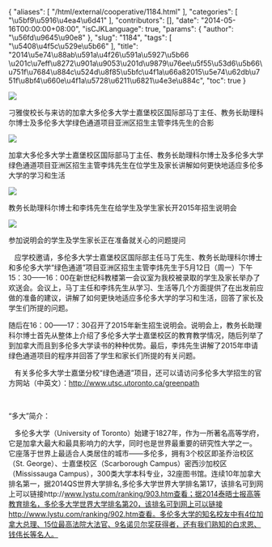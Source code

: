 {
    "aliases": [
        "/html/external/cooperative/1184.html"
    ],
    "categories": [
        "\u5bf9\u5916\u4ea4\u6d41"
    ],
    "contributors": [],
    "date": "2014-05-16T00:00:00+08:00",
    "isCJKLanguage": true,
    "params": {
        "author": "\u56fd\u9645\u90e8"
    },
    "slug": "1184",
    "tags": [
        "\u5408\u4f5c\u529e\u5b66"
    ],
    "title": "2014\u5e74\u88ab\u591a\u4f26\u591a\u5927\u5b66 \u201c\u7eff\u8272\u901a\u9053\u201d\u9879\u76ee\u5f55\u53d6\u5b66\u751f\u7684\u884c\u524d\u8f85\u5bfc\u4f1a\u66a82015\u5e74\u62db\u751f\u8bf4\u660e\u4f1a\u5728\u6211\u6821\u4e3e\u884c",
    "toc": true
}

![](https://cdn.tfls.online/mirror/full/5075003e65816e1523d7525ab4b251a987c93e98.jpg)




刁雅俊校长与来访的加拿大多伦多大学士嘉堡校区国际部马丁主任、教务长助理科尔博士及多伦多大学绿色通道项目亚洲区招生主管李炜先生的合影




![](https://cdn.tfls.online/mirror/full/41e615a10c6c09deefc35f64b6ed6f0b332ec8b5.jpg)




加拿大多伦多大学士嘉堡校区国际部马丁主任、教务长助理科尔博士及多伦多大学绿色通道项目亚洲区招生主管李炜先生在位学生及家长讲解如何更快地适应多伦多大学的学习和生活




![](https://cdn.tfls.online/mirror/full/dc98e76cd86d1d8205288cf4664ecbe33194e9f1.jpg)




教务长助理科尔博士和李炜先生在给学生及学生家长开2015年招生说明会




![](https://cdn.tfls.online/mirror/full/7addde9f6a6fba3be62515fce4c328aa0b31a82c.jpg)




参加说明会的学生及学生家长正在准备就关心的问题提问




  





   应学校邀请，多伦多大学士嘉堡校区国际部主任马丁先生、教务长助理科尔博士和多伦多大学“绿色通道”项目亚洲区招生主管李炜先生于5月12日（周一）下午15：30——16：00在新世纪科教楼第一会议室为我校被录取的学生及家长举办了欢送会。会议上，马丁主任和李炜先生从学习、生活等几个方面提供了在出发前应做的准备的建议，讲解了如何更快地适应多伦多大学的学习和生活，回答了家长及学生们所提的问题。




随后在16：00——17：30召开了2015年新生招生说明会。说明会上，教务长助理科尔博士首先从整体上介绍了多伦多大学士嘉堡校区的教育教学情况，随后列举了到加拿大而且到多伦多大学读书的种种优势。最后，李炜先生讲解了2015年申请绿色通道项目的程序并回答了学生和家长们所提的有关问题。




  





    有关多伦多大学士嘉堡分校“绿色通道”项目，还可以请访问多伦多大学招生的官方网站（中英文）：http://www.utsc.utoronto.ca/greenpath




    




“多大”简介：




    多伦多大学（University of Toronto）始建于1827年，作为一所著名高等学府，它是加拿大最大和最具影响力的大学，同时也是世界最重要的研究性大学之一。 它座落于世界上最适合人类居住的城市——多伦多，拥有3个校区即圣乔治校区（St. George）、士嘉堡校区（Scarborough Campus）密西沙加校区（Mississauga Campus），300类大学本科专业，32座图书馆。连续10年加拿大排名第一，据2014QS世界大学排名,多伦多大学世界大学排名第17，该排名可到网上可以链接http://www.lystu.com/ranking/903.htm查看；据2014泰晤士报高等教育排名，多伦多大学世界大学排名第20，该排名可到网上可以链接http://www.lystu.com/ranking/902.htm查看。多伦多大学的知名校友中有4位加拿大总理、15位最高法院大法官、9名诺贝尔奖获得者，还有我们熟知的白求恩、钱伟长等名人。




  





  



